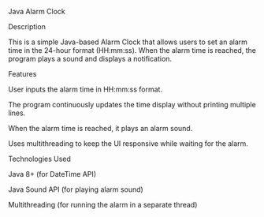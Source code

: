 Java Alarm Clock

Description

This is a simple Java-based Alarm Clock that allows users to set an alarm time in the 24-hour format (HH:mm:ss). When the alarm time is reached, the program plays a sound and displays a notification.

Features

User inputs the alarm time in HH:mm:ss format.

The program continuously updates the time display without printing multiple lines.

When the alarm time is reached, it plays an alarm sound.

Uses multithreading to keep the UI responsive while waiting for the alarm.

Technologies Used

Java 8+ (for DateTime API)

Java Sound API (for playing alarm sound)

Multithreading (for running the alarm in a separate thread)
